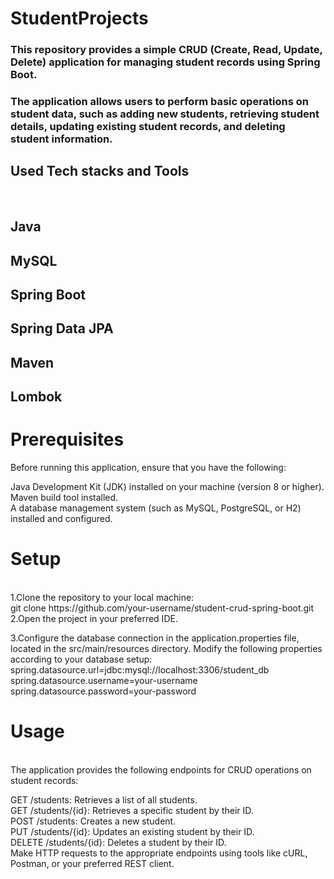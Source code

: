 # StudentProjects
<h3>This repository provides a simple CRUD (Create, Read, Update, Delete) application for managing student records using Spring Boot. </h3>
<h3>The application allows users to perform basic operations on student data, such as adding new students, retrieving student details, updating existing student records, and deleting student information.</h3>
<h2>Used Tech stacks and Tools</h2><br/>

<h2>Java</h2>
<h2>MySQL</h2>
<h2>Spring Boot</h2>
<h2>Spring Data JPA</h2>
<h2>Maven</h2>
<h2>Lombok</h2>

<h1>Prerequisites</h1>
Before running this application, ensure that you have the following:<br/>

Java Development Kit (JDK) installed on your machine (version 8 or higher).<br/>
Maven build tool installed.<br/>
A database management system (such as MySQL, PostgreSQL, or H2) installed and configured.<br/>

<h1>Setup</h1><br/>
1.Clone the repository to your local machine:<br/>
git clone https://github.com/your-username/student-crud-spring-boot.git<br/>
2.Open the project in your preferred IDE.<br/>

3.Configure the database connection in the application.properties file, located in the src/main/resources directory. Modify the following properties according to your database setup:<br/>
spring.datasource.url=jdbc:mysql://localhost:3306/student_db<br/>
spring.datasource.username=your-username<br/>
spring.datasource.password=your-password<br/>

<h1>Usage</h1><br/>
The application provides the following endpoints for CRUD operations on student records:<br/>

GET /students: Retrieves a list of all students.<br/>
GET /students/{id}: Retrieves a specific student by their ID.<br/>
POST /students: Creates a new student.<br/>
PUT /students/{id}: Updates an existing student by their ID.<br/>
DELETE /students/{id}: Deletes a student by their ID.<br/>
Make HTTP requests to the appropriate endpoints using tools like cURL, Postman, or your preferred REST client.<br/>
